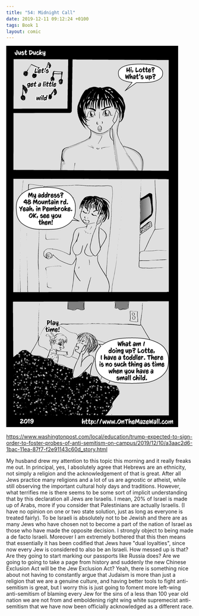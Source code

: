 ```yaml
---
title: "54: Midnight Call"
date: 2019-12-11 09:12:24 +0100
tags: Book 1
layout: comic
---
```


![54: Midnight Call](/comics/Book_1_-_054_Midnight_Call.png)

https://www.washingtonpost.com/local/education/trump-expected-to-sign-order-to-foster-probes-of-anti-semitism-on-campus/2019/12/10/a3aac2d6-1bac-11ea-87f7-f2e91143c60d_story.html

My husband drew my attention to this topic this morning and it really freaks me out. In principal, yes, I absolutely agree that Hebrews are an ethnicity, not simply a religion and the acknowledgement of that is great. After all Jews practice many religions and a lot of us are agnostic or atheist, while still observing the important cultural holy days and traditions. However, what terrifies me is there seems to be some sort of implicit understanding that by this declaration all Jews are Israelis. I mean, 20% of Israel is made up of Arabs, more if you consider that Palestinians are actually Israelis. (I have no opinion on one or two state solution, just as long as everyone is treated fairly). To be Israeli is absolutely not to be Jewish and there are as many Jews who have chosen not to become a part of the nation of Israel as those who have made the opposite decision. I strongly object to being made a de facto Israeli. Moreover I am extremely bothered that this then means that essentially it has been codified that Jews have "dual loyalties", since now every Jew is considered to also be an Israeli. How messed up is that? Are they going to start marking our passports like Russia does? Are we going to going to take a page from history and suddenly the new Chinese Exclusion Act will be the Jew Exclusion Act? Yeah, there is something nice about not having to constantly argue that Judaism is more than just a religion that we are a genuine culture, and having better tools to fight anti-semitism is great, but I worry this is just going to foment more left-wing anti-semitism of blaming every Jew for the sins of a less than 100 year old nation we are not from and emboldening right wing white supremecist anti-semitism that we have now been officially acknowledged as a different race. 